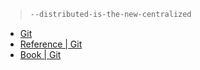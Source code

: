 
> ~~~ sh
> --distributed-is-the-new-centralized
> ~~~
> 


[site]: https://git-scm.com
[docs]: https://git-scm.com/docs
[book]: https://git-scm.com/book

- [Git][site]
- [Reference | Git][docs]
- [Book | Git][book]

